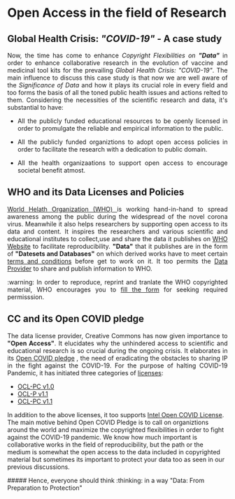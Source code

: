 # Open Access in the field of Research
## Global Health Crisis: *"COVID-19"* - A case study
<p align="justify">
  Now, the time has come to enhance <i>Copyright Flexibilities on <b>"Data"</b></i> in order to enhance collaborative research in the evolution of vaccine and medicinal tool kits for the prevailing <i>Global Health Crisis: "COVID-19"</i>. The main influence to discuss this case study is that now we are well aware of the <i>Significance of Data</i> and how it plays its crucial role in every field and too forms the basis of all the toned public health issues and actions relted to them.
  Considering the necessities of the scientific research and data, it's substantial to have:
</p>

* <p align="justify"> All the publicly funded educational resources to be openly licensed in order to promulgate the reliable and empirical information to the public. </p>

* <p align="justify">All the publicly funded organiztions to adopt open access policies in order to facilitate the research with a dedication to public domain. </p>

* <p align="justify">All the health organizaations to support open access to encourage societal benefit atmost. </p>

## WHO and its Data Licenses and Policies
<p align="justify">
  <a href="https://www.who.int/about/who-we-are/publishing-policies/copyright"> World Helath Organization (WHO) </a> is working hand-in-hand to spread awareness among the public during the widespread of the novel corona virus. Meanwhile it also helps researchers by supporting open access to its data and content. It inspires the researchers and various scientific and educational institutes to collect,use and share the data it publishes on <a href="www.who.init">WHO Website</a> to facilitate reproducibility. <b>"Data"</b> that it publishes are in the form of <b>"Datesets and Databases"</b> on which derived works have to meet certain <a href="https://www.who.int/about/who-we-are/publishing-policies/data-policy/terms-and-conditions">terms and conditions</a> before get to work on it. It too permits the <a href="https://www.who.int/about/who-we-are/publishing-policies/data-policy/text-for-inclusion-in-data-collection-forms">Data Provider</a> to share and publish information to WHO.
  </p>
  <p align="justify"> 
:warning: In order to reproduce, reprint and tranlate the WHO copyrighted material, WHO encourages you to <a href="https://www.who.int/about/who-we-are/publishing-policies/permissions">fill the form</a> for seeking required permisssion.
  </p>
  
  ## CC and its Open COVID pledge
  <p align="justify">
  The data license provider, Creative Commons has now given importance to <b>"Open Access"</b>. It elucidates why the unhindered access to scientific and educational research is so crucial during the ongoing crisis. It elaborates in its <a href="https://opencovidpledge.org/">Open COVID pledge</a> , the need of eradicating the obstacles to sharing IP in the fight against the COVID-19. For the purpose of halting COVID-19 Pandemic, it has initiated three categories of <a href="https://opencovidpledge.org/licenses/licenses">licenses</a>:
  <ul>
    <li> <a href="https://opencovidpledge.org/licenses/v1-0/">OCL-PC v1.0</a> </li>
    <li> <a href="https://opencovidpledge.org/licenses/v1-1-ocl-p/">OCL-P v1.1</a></li>
    <li> <a href="https://opencovidpledge.org/licenses/v1-1-ocl-pc/">OCL-PC v1.1</a></li>
    </ul>
    In addition to the above  licenses, it too supports <a href="https://opencovidpledge.org/licenses/intel-open-covid-license-v1-0/">Intel Open COVID License</a>. The main motive behind Open COVID Pledge is to call on organiztions around the world and maximize the copyrighted flexibilities in order to fight against the COVID-19 pandemic. 
We know how much important is collaborative works in the field of reproducibility, but the path or the medium is somewhat the open access to the data included in copyrighted material but sometimes its important to protect your data too as seen in our previous discussions.
  </p>
 ##### Hence, everyone should think :thinking: in a way "Data: From Preparation to Protection"
